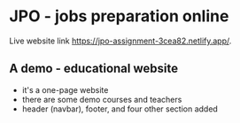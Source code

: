 # JPO - jobs preparation online

Live website link https://jpo-assignment-3cea82.netlify.app/.

## A demo - educational website
 * it's a one-page website
 * there are some demo courses and teachers
 * header (navbar), footer, and four other section added 
